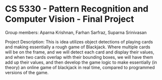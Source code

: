 # CS 5330 - Pattern Recognition and Computer Vision - Final Project


Group members: Aparna Krishnan, Farhan Sarfraz, Suparna Srinivasan

Project Description:   This is idea utilizes object detections of playing cards and making essentially a rough game of Blackjack. Where multiple cards will be on the frame, and we will detect each card and display their values, and when two cards overlap with their bounding boxes, we will have them add up their values, and then develop the game logic to make essentially (in theory) an online game of blackjack in real time, compared to programmed versions of the game.
